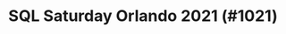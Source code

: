 ---
layout: event
title: "SQL Saturday Orlando 2021 (#1021)"
subtitle: ""
tags: [Orlando, Florida, USA, physical, 2021]
thumb: /assets/img/logos/Just_icon_Color_small.png
comments: false
data: SQLSat1021
---